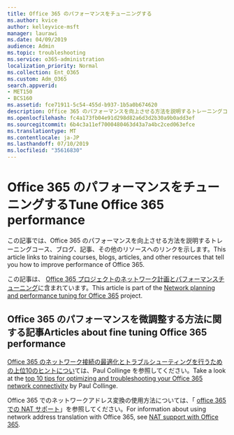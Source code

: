 ```yaml
---
title: Office 365 のパフォーマンスをチューニングする
ms.author: kvice
author: kelleyvice-msft
manager: laurawi
ms.date: 04/09/2019
audience: Admin
ms.topic: troubleshooting
ms.service: o365-administration
localization_priority: Normal
ms.collection: Ent_O365
ms.custom: Adm_O365
search.appverid:
- MET150
- BCS160
ms.assetid: fce71911-5c54-455d-b937-1b5a0b674620
description: Office 365 のパフォーマンスを向上させる方法を説明するトレーニングコース、ブログ、記事、その他のリソースへのリンク。
ms.openlocfilehash: fc4a173fb04e91d298d82a6d3d2b30a9b0add3ef
ms.sourcegitcommit: 6b4c3a11ef7000480463d43a7a4bc2ced063efce
ms.translationtype: MT
ms.contentlocale: ja-JP
ms.lasthandoff: 07/10/2019
ms.locfileid: "35616830"
---
```

# <a name="tune-office-365-performance"></a><span data-ttu-id="4ef0b-103">Office 365 のパフォーマンスをチューニングする</span><span class="sxs-lookup"><span data-stu-id="4ef0b-103">Tune Office 365 performance</span></span>

<span data-ttu-id="4ef0b-104">この記事では、Office 365 のパフォーマンスを向上させる方法を説明するトレーニングコース、ブログ、記事、その他のリソースへのリンクを示します。</span><span class="sxs-lookup"><span data-stu-id="4ef0b-104">This article links to training courses, blogs, articles, and other resources that tell you how to improve performance of Office 365.</span></span>
  
<span data-ttu-id="4ef0b-105">この記事は、 [Office 365 プロジェクトのネットワーク計画とパフォーマンスチューニング](https://aka.ms/tune)に含まれています。</span><span class="sxs-lookup"><span data-stu-id="4ef0b-105">This article is part of the [Network planning and performance tuning for Office 365](https://aka.ms/tune) project.</span></span>
   
## <a name="articles-about-fine-tuning-office-365-performance"></a><span data-ttu-id="4ef0b-106">Office 365 のパフォーマンスを微調整する方法に関する記事</span><span class="sxs-lookup"><span data-stu-id="4ef0b-106">Articles about fine tuning Office 365 performance</span></span>

<span data-ttu-id="4ef0b-107">[Office 365 のネットワーク接続の最適化とトラブルシューティングを行うための上位10のヒントについ](https://blogs.technet.com/b/onthewire/archive/2014/06/18/top-10-tips-for-optimising-amp-troubleshooting-your-office-365-network-connectivity.aspx)ては、Paul Collinge を参照してください。</span><span class="sxs-lookup"><span data-stu-id="4ef0b-107">Take a look at the [top 10 tips for optimizing and troubleshooting your Office 365 network connectivity](https://blogs.technet.com/b/onthewire/archive/2014/06/18/top-10-tips-for-optimising-amp-troubleshooting-your-office-365-network-connectivity.aspx) by Paul Collinge.</span></span> 
  
<span data-ttu-id="4ef0b-108">Office 365 でのネットワークアドレス変換の使用方法については、「 [office 365 での NAT サポート](nat-support-with-office-365.md)」を参照してください。</span><span class="sxs-lookup"><span data-stu-id="4ef0b-108">For information about using network address translation with Office 365, see [NAT support with Office 365](nat-support-with-office-365.md).</span></span>
  

